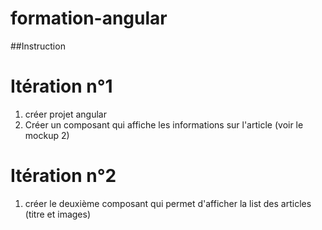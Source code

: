 # formation-angular

##Instruction
# Itération n°1
1) créer projet angular
2) Créer un composant qui affiche les informations sur l'article (voir le mockup 2)

# Itération n°2
1) créer le deuxième composant qui permet d'afficher la list des articles (titre et images)
